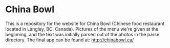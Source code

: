 # China Bowl

This is a repository for the website for China Bowl (Chinese food restaurant located in Langley, BC, Canada).
Pictures of the menu we're given at the beginning, and the text was initially parsed out of the photos in the parse directory.
The final app can be found at: http://chinabowl.ca/
